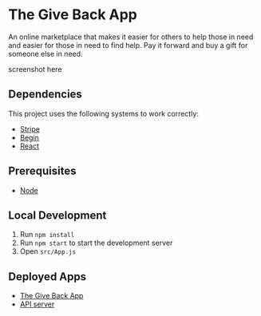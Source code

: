 # The Give Back App
An online marketplace that makes it easier for others to help those in need and easier for those in need to find help. Pay it forward and buy a gift for someone else in need.

screenshot here

## Dependencies

This project uses the following systems to work correctly:

- [Stripe](https://stripe.com/)
- [Begin](https://begin.com/)
- [React](https://github.com/facebook/react)

## Prerequisites

- [Node](https://nodejs.org/en/)

## Local Development

1. Run `npm install`
2. Run `npm start` to start the development server
3. Open `src/App.js`

## Deployed Apps

- [The Give Back App](https://ecstatic-tereshkova-89616f.netlify.app/)
- [API server](https://stars-e5e-staging.begin.app/)